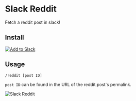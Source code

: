 # Slack Reddit

Fetch a reddit post in slack!

## Install

[![Add to Slack](https://platform.slack-edge.com/img/add_to_slack.png)](https://slack.com/oauth/authorize?scope=commands&client_id=3794526773.17310556545)

## Usage

`/reddit [post ID]`

`post ID` can be found in the URL of the reddit post's permalink.

![Slack Reddit](http://d.pr/i/fm0I+)
